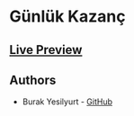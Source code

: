 # Günlük Kazanç

## [Live Preview](https://www.gunlukkazanc.net/)

## Authors

- Burak Yesilyurt - [GitHub](https://github.com/burakyesilyurt)
